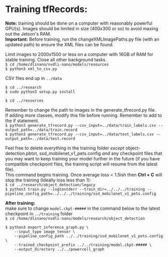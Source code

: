 # Training tfRecords:
**Note:** training should be done on a computer with reasonably powerful GPU(s). Images should be limited in size (400x300 or so) to avoid maxing out the Jetson's RAM.  
**Important:** Before training, run the changeXMLImagePaths.py file (with an updated path) to ensure the XML files can be found.  

Limit images to 2000x1500 or less on a computer with 16GB of RAM for stable training. Close all other background tasks.  
`$ cd /home/dlinano/nvdli-nano/models/resources`  
`$ python3 xml_to_csv.py`  

CSV files end up in `../data`  

`$ cd ../research`  
`$ sudo python3 setup.py install`  

`$ cd ../resources`  

Remember to change the path to images in the generate_tfrecord.py file.  
If adding more classes, modify this file before running. Remember to add to the if statement.  
`$ python3 generate_tfrecord.py --csv_input=../data/train_labels.csv --output_path=../data/train.record`  
`$ python3 generate_tfrecord.py --csv_input=../data/test_labels.csv --output_path=../data/test.record`  

Feel free to delete everything in the training folder *except* object-detection.pbtxt, ssd_mobilenet_v1_pets.config *and* any checkpoint files that you may want to keep training your model further in the future (if you have compatible checkpoint files, the training script will resume from the latest file).  
This command begins training. Once average loss < 1.5ish then **Ctrl + C** will stop the training (Ideally loss less than 1):  
`$ cd ../research/object_detection/legacy`  
`$ python3 train.py --logtostderr --train_dir=../../../training --pipeline_config_path=../../../training/ssd_mobilenet_v1_pets.config`  


**After training:**  
make sure to change `model.ckpt-#####` in the command below to the latest checkpoint in `../training` folder  
`$ cd /home/dlinano/nvdli-nano/models/research/object_detection`  
```
$ python3 export_inference_graph.py \
    --input_type image_tensor \
    --pipeline_config_path ../../training/ssd_mobilenet_v1_pets.config \
    --trained_checkpoint_prefix ../../training/model.ckpt-##### \
    --output_directory ../../powercell_graph
```
